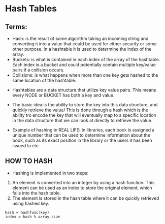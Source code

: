 # Hash Tables

## Terms:
  - Hash: is the result of some algorithm taking an incoming string and converting it into a value that could be used for either security or some other purpose. In a hashtable it is used to determine the index of the array.
  - Buckets: is what is contained in each index of the array of the hashtable. Each index is a bucket and could potentially contain multiple key/value pairs if a collision occurs.
  - Collisions: is what happens when more than one key gets hashed to the same location of the hashtable.

  * Hashtables are a data structure that utilize key value pairs. This means every NODE or BUCKET has both a key and value.

  * The basic idea is the ability to store the key into this data structure, and quickly retrieve the value/ This is done through a hash which is the ability tro encode the key that will eventually map to a specific location in the data structure that we can look at directly to retrieve the value.

  * Example of hashing in REAL LIFE:
  In libraries, each book is assigned a unique number that can be used to determine information about the book, such as its exact position in the library or the users it has been issued to etc.

  ## HOW TO HASH

  * Hashing is implemented in two steps:
  1. An element is converted into an integer by using a hash function. This element can be used as an index to store the original element, which falls into the hash table.
  2. The element is stored in the hash table where it can be quickly retrieved using hashed key.
```
hash = hashfunc(key)
index = hash % array_size
```
